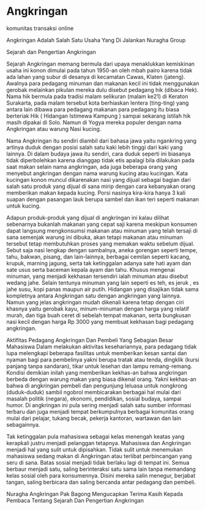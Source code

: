 # Angkringan
komunitas transaksi online

Angkringan Adalah Salah Satu Usaha Yang Di Jalankan Nuragha Group

Sejarah dan Pengertian Angkringan

Sejarah Angkringan  memang bermula dari upaya menaklukkan kemiskinan usaha ini konon dimulai pada tahun 1950-an oleh mbah pairo karena tidak ada lahan yang subur di desanya di kecamatan Cawas, Klaten (jateng). Awalnya para pedagang minuman dan makanan kecil ini tidak menggunakan gerobak melainkan pikulan mereka dulu disebut pedagang hik (dibaca Hek). Nama hik bermula pada tradisi malam selikuran (malam ke21) di Keraton Surakarta, pada malam tersebut  kota berhiaskan lentera (ting-ting) yang antara lain dibawa para pedagang makanan para pedagang itu biasa berteriak Hik ( Hidangan Istimewa Kampung ) sampai sekarang istilah hik masih dipakai di Solo. Namun di Yogya mereka populer dengan nama Angkringan  atau warung Nasi kucing.

Nama Angkringan itu sendiri diambil dari bahasa jawa yaitu ngankring yang artinya duduk dengan posisi salah satu kaki lebih tinggi dari kaki yang lainnya. Di dalam budaya jawa itu sendiri, cara duduk seperti ini biasanya tidak diperbolehkan karena dianggap tidak etis apalagi bila dilakukan pada saat makan selain nama angkringan, ada juga beberapa orang yang menyebut angkringan dengan nama warung kucing atau kucingan. Kata kucingan konon muncul dikarenakan nasi yang dijual sebagai bagian dari salah satu produk yang dijual di sana mirip dengan cara kebanyakan orang memberikan makan kepada kucing. Porsi nasinya kira-kira hanya 3 kali suapan dengan pasangan lauk berupa sambel dan ikan teri seperti makanan untuk kucing.

Adapun produk-produk yang dijual di angkringan ini kalau dilihat sebenarnya bukanlah makanan yang cepat saji karena meskipun konsumen dapat langsung mengkonsumsi makanan atau minuman yang telah tersaji di sana semenjak warung ini dibuka, akan tetapi makanan atau minuman tersebut tetap membutuhkan proses yang memakan waktu sebelum dijual. Sebut saja nasi lengkap dengan sambalnya, aneka gorengan seperti tempe, tahu, bakwan, pisang, dan lain-lainnya, berbagai cemilan seperti kacang, krupuk, marning jagung, serta tak ketinggalan adanya sate hati ayam dan sate usus serta baceman kepala ayam dan tahu. Khusus mengenai minuman, yang menjadi kekhasan tersendiri ialah minuman atau disebut wedang jahe. Selain tentunya minuman yang lain seperti es teh, es jeruk , es jahe susu, kopi panas maupun air putih. Hidangan yang disajikan tidak sama kompletnya antara Angkringan satu dengan angkringan yang lainnya. Namun yang jelas angkringan mudah dikenali karena tetap dengan ciri khasnya yaitu gerobak kayu, minum-minuman dengan harga yang relatif murah, dan tiga buah ceret di sebelah tempat makanan, serta bungkusan nasi kecil dengan harga Rp 3000  yang membuat kekhasan bagi pedagang angkringan.

Aktifitas Pedagang Angkringan Dan Pembeli Yang Sebagian Besar Mahasiswa Dalam melakukan aktivitas kesehariannya, para pedagang tidak lupa melengkapi beberapa fasilitas untuk memberikan kesan santai dan nyaman bagi para pembelinya yakni berupa tratak atau tenda, dingklik (kursi panjang tanpa sandaran), tikar untuk lesehan dan lampu remang-remang. Kondisi demikian inilah yang memberikan kekhas-an bahwa angkringan berbeda dengan warung makan yang biasa dikenal orang. Yakni kekhas-an bahwa di angkringan pembeli dan pengunjung leluasa untuk nongkrong (duduk-duduk) sambil ngobrol membicarakan berbagai hal mulai dari masalah politik (negara), ekonomi, pendidikan, sosial budaya, sampai humor. Di angkringan ini pula sering menjadi salah satu sumber informasi terbaru dan juga menjadi tempat berkumpulnya berbagai komunitas orang mulai dari pelajar, tukang becak, pekerja kantoran, wartawan dan lain sebagainnya.

Tak ketinggalan pula mahasiswa sebagai kelas menengah keatas yang kerapkali justru menjadi pelanggan tetapnya. Mahasiswa dan Angkringan menjadi hal yang sulit untuk dipisahkan. Tidak sulit untuk menemukan mahasiswa sedang makan di Angkringan atau terlibat perbincangan yang seru di sana. Batas sosial menjadi tidak berlaku lagi di tempat ini. Semua berbaur menjadi satu, saling berinteraksi satu sama lain tanpa memandang kelas sosial oleh para konsumennya. Disini mereka salin menegur, berjabat tangan, saling berbicara dan saling bercanda antar pedagang dan pembeli.

Nuragha Angkringan Pak Bagong Mengucapkan Terima Kasih Kepada Pembaca Tentang Sejarah Dan Pengertian Angkringan
